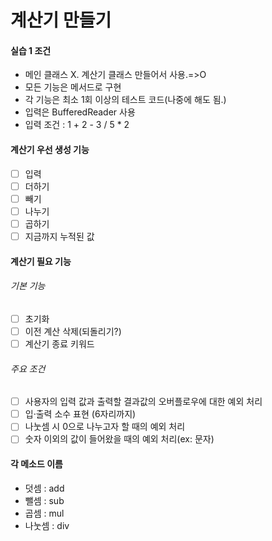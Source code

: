 <h1>계산기 만들기</h1>

<h4>실습 1 조건</h4>


- 메인 클래스 X. 계산기 클래스 만들어서 사용.=>O 
- 모든 기능은 메서드로 구현
- 각 기능은 최소 1회 이상의 테스트 코드(나중에 해도 됨.)
- 입력은 BufferedReader 사용
- 입력 조건 : 1 + 2 - 3 / 5 * 2

<h4> 계산기 우선 생성 기능</h4>

- [ ] 입력
- [ ] 더하기
- [ ] 빼기
- [ ] 나누기
- [ ] 곱하기
- [ ] 지금까지 누적된 값

<h4> 계산기 필요 기능</h4>

<h6> 기본 기능</h6>

- [ ] 초기화
- [ ] 이전 계산 삭제(되돌리기?)
- [ ] 계산기 종료 키워드

<h6> 주요 조건</h6>

- [ ] 사용자의 입력 값과 출력할 결과값의 오버플로우에 대한 예외 처리
- [ ] 입·출력 소수 표현 (6자리까지)
- [ ] 나눗셈 시 0으로 나누고자 할 때의 예외 처리
- [ ] 숫자 이외의 값이 들어왔을 때의 예외 처리(ex: 문자)

<h4>각 메소드 이름</h4>

- 덧셈 : add
- 뺄셈 : sub
- 곱셈 : mul
- 나눗셈 : div